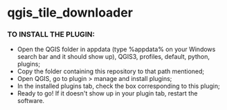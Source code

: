 # qgis_tile_downloader

### TO INSTALL THE PLUGIN:

* Open the QGIS folder in appdata (type %appdata% on your Windows search bar and it should show up), QGIS3, profiles, default, python, plugins;
* Copy the folder containing this repository to that path mentioned;
* Open QGIS, go to plugin > manage and install plugins;
* In the installed plugins tab, check the box corresponding to this plugin;
* Ready to go! If it doesn't show up in your plugin tab, restart the software.

